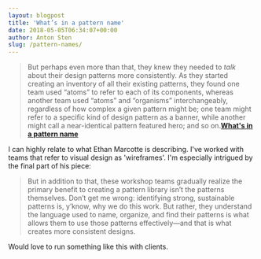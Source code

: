 ```yaml
---
layout: blogpost
title: 'What’s in a pattern name'
date: 2018-05-05T06:34:07+00:00
author: Anton Sten
slug: /pattern-names/
---
```


>But perhaps even more than that, they knew they needed to _talk_ about their design patterns more consistently. As they started creating an inventory of all their existing patterns, they found one team used “atoms” to refer to each of its components, whereas another team used “atoms” and “organisms” interchangeably, regardless of how complex a given pattern might be; one team might refer to a specific kind of design pattern as a banner, while another might call a near-identical pattern featured hero; and so on.**[What's in a pattern name](https://ethanmarcotte.com/wrote/whats-in-a-pattern-name/)**

I can highly relate to what Ethan Marcotte is describing. I've worked with teams that refer to visual design as 'wireframes'. I'm especially intrigued by the final part of his piece: 

>But in addition to that, these workshop teams gradually realize the primary benefit to creating a pattern library isn’t the patterns themselves. Don’t get me wrong: identifying strong, sustainable patterns is, y’know, why we do this work. But rather, they understand the language used to name, organize, and find their patterns is what allows them to use those patterns effectively—and that is what creates more consistent designs.

Would love to run something like this with clients. 
